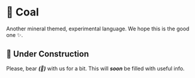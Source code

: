 # 💎 Coal
Another mineral themed, experimental language. 
We hope this is the good one ✨.

## 🚧 Under Construction
Please, bear ***(🐻)*** with us for a bit. This will ***soon*** be filled with useful info.
